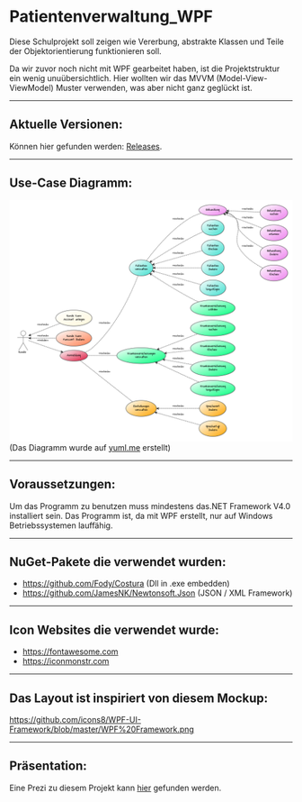 # Patientenverwaltung_WPF

Diese Schulprojekt soll zeigen wie Vererbung, abstrakte Klassen und Teile der Objektorientierung funktionieren soll.

Da wir zuvor noch nicht mit WPF gearbeitet haben, ist die Projektstruktur ein wenig unuübersichtlich.
Hier wollten wir das MVVM (Model-View-ViewModel) Muster verwenden, was aber nicht ganz geglückt ist.

___
## Aktuelle Versionen:

Können hier gefunden werden: [Releases](https://github.com/john-dederer/Patientenverwaltung_WPF/releases).

___
## Use-Case Diagramm:

![Use-case](https://github.com/john-dederer/Patientenverwaltung_WPF/raw/master/Documentation/graphs/Use-Case.png)
(Das Diagramm wurde auf [yuml.me](https://yuml.me) erstellt)

___
## Voraussetzungen:

Um das Programm zu benutzen muss mindestens das.NET Framework V4.0 installiert sein. 
Das Programm ist, da mit WPF erstellt, nur auf Windows Betriebssystemen lauffähig.

___
## NuGet-Pakete die verwendet wurden:

- https://github.com/Fody/Costura            (Dll in .exe embedden)
- https://github.com/JamesNK/Newtonsoft.Json (JSON / XML Framework)

___
## Icon Websites die verwendet wurde:

- https://fontawesome.com
- https://iconmonstr.com

___
## Das Layout ist inspiriert von diesem Mockup:

https://github.com/icons8/WPF-UI-Framework/blob/master/WPF%20Framework.png

___
## Präsentation:

Eine Prezi zu diesem Projekt kann [hier](http://prezi.com/tdwwnjwaxdfe/?utm_campaign=share&utm_medium=copy&rc=ex0share) gefunden werden.
